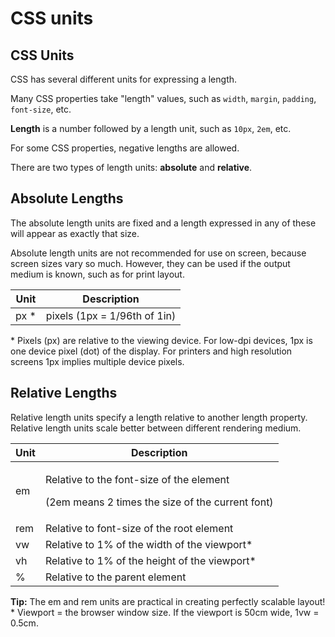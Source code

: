 # CSS units

## CSS Units

CSS has several different units for expressing a length.

Many CSS properties take "length" values, such as `width`, `margin`, `padding`, `font-size`, etc.

**Length** is a number followed by a length unit, such as `10px`, `2em`, etc.

For some CSS properties, negative lengths are allowed.

There are two types of length units: **absolute** and **relative**.

## Absolute Lengths

The absolute length units are fixed and a length expressed in any of these will appear as exactly that size.

Absolute length units are not recommended for use on screen, because screen sizes vary so much. However, they can be used if the output medium is known, such as for print layout.

| Unit  | Description                  |
| ----- | ---------------------------- |
| px \* | pixels (1px = 1/96th of 1in) |

\* Pixels (px) are relative to the viewing device. For low-dpi devices, 1px is one device pixel (dot) of the display. For printers and high resolution screens 1px implies multiple device pixels.

## Relative Lengths

Relative length units specify a length relative to another length property. Relative length units scale better between different rendering medium.



| Unit | Description                                                                                             |
| ---- | ------------------------------------------------------------------------------------------------------- |
| em   | <p>Relative to the font-size of the element </p><p>(2em means 2 times the size of the current font)</p> |
| rem  | Relative to font-size of the root element                                                               |
| vw   | Relative to 1% of the width of the viewport\*                                                           |
| vh   | Relative to 1% of the height of the viewport\*                                                          |
| %    | Relative to the parent element                                                                          |

**Tip:** The em and rem units are practical in creating perfectly scalable layout!\
\* Viewport = the browser window size. If the viewport is 50cm wide, 1vw = 0.5cm.
